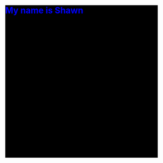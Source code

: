 <!DOCTYPE html>
<html lang="en">
<head>
    <meta charset="UTF-8">
    <meta http-equiv="X-UA-Compatible" content="IE=edge">
    <meta name="viewport" content="width=device-width, initial-scale=1.0">
    <title>Document</title>
    <style>
        .container {
            background-color: black;
            width: 500px;
            min-height: 500px;
            margin: 0 auto;
        }
    </style>
</head>
<body>
    <div class="container">
        <h1 style="color: blue;">
            My name is Shawn
        </h1>
    </div>
</body>
</html>
